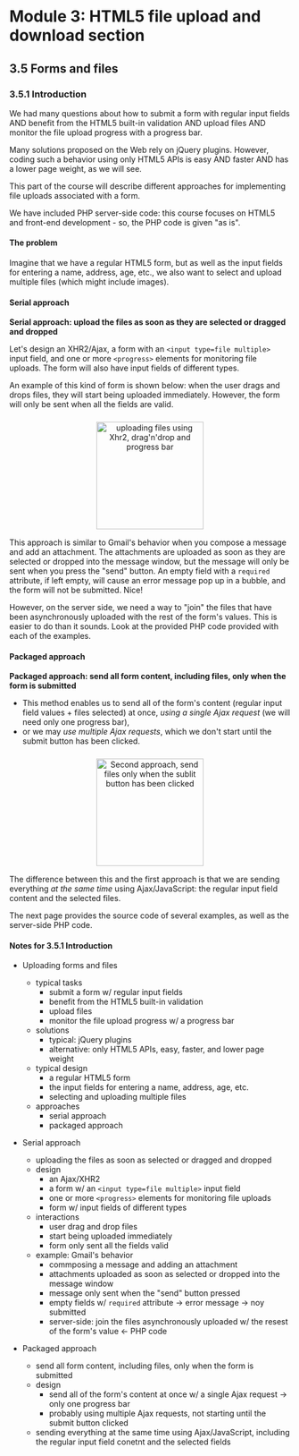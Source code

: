 # Module 3: HTML5 file upload and download section


## 3.5 Forms and files

### 3.5.1 Introduction

We had many questions about how to submit a form with regular input fields AND benefit from the HTML5 built-in validation AND upload files AND monitor the file upload progress with a progress bar.

Many solutions proposed on the Web rely on jQuery plugins. However, coding such a behavior using only HTML5 APIs is easy AND faster AND has a lower page weight, as we will see.

This part of the course will describe different approaches for implementing file uploads associated with a form.

We have included PHP server-side code: this course focuses on HTML5 and front-end development - so, the PHP code is given "as is".


#### The problem

Imagine that we have a regular HTML5 form, but as well as the input fields for entering a name, address, age, etc., we also want to select and upload multiple files (which might include images). 


#### Serial approach

__Serial approach: upload the files as soon as they are selected or dragged and dropped__

Let's design an XHR2/Ajax, a form with an `<input type=file multiple>` input field, and one or more `<progress>` elements for monitoring file uploads. The form will also have input fields of different types.

An example of this kind of form is shown below: when the user drags and drops files, they will start being uploaded immediately. However,  the form will only be sent when all the fields are valid.

<figure style="margin: 0.5em; text-align: center;">
  <img style="margin: 0.1em; padding-top: 0.5em; width: 20vw;"
    onclick= "window.open('https://bit.ly/3hMSTZz')"
    src    = "https://bit.ly/3k1qf9M"
    alt    = "uploading files using Xhr2, drag'n'drop and progress bar"
    title  = "uploading files using Xhr2, drag'n'drop and progress bar"
  />
</figure>


This approach is similar to Gmail's behavior when you compose a message and add an attachment. The attachments are uploaded as soon as they are selected or dropped into the message window, but the message will only be sent when you press the "send" button. An empty field with a `required` attribute, if left empty, will cause an error message pop up in a bubble, and the form will not be submitted. Nice!

However, on the server side, we need a way to "join" the files that have been asynchronously uploaded with the rest of the form's values. This is easier to do than it sounds. Look at the provided PHP code provided with each of the examples.


#### Packaged approach

__Packaged approach: send all form content, including files, only when the form is submitted__

+ This method enables us to send all of the form's content (regular input field values + files selected) at once, _using a single Ajax request_ (we will need only one progress bar),
+ or we may _use multiple Ajax requests_, which we don't start until the submit button has been clicked.

<figure style="margin: 0.5em; text-align: center;">
  <img style="margin: 0.1em; padding-top: 0.5em; width: 20vw;"
    onclick= "window.open('https://bit.ly/3hMSTZz')"
    src    = "https://bit.ly/2TCV8XD"
    alt    = "Second approach, send files only when the sublit button has been clicked"
    title  = "Second approach, send files only when the sublit button has been clicked"
  />
</figure>


The difference between this and the first approach is that we are sending everything _at the same time_ using Ajax/JavaScript: the regular input field content and the selected files.

The next page provides the source code of several examples, as well as the server-side PHP code.


#### Notes for 3.5.1 Introduction

+ Uploading forms and files
  + typical tasks
    + submit a form w/ regular input fields
    + benefit from the HTML5 built-in validation
    + upload files
    + monitor the file upload progress w/ a progress bar
  + solutions
    + typical: jQuery plugins
    + alternative: only HTML5 APIs, easy, faster, and lower page weight
  + typical design
    + a regular HTML5 form
    + the input fields for entering a name, address, age, etc.
    + selecting and uploading multiple files
  + approaches
    + serial approach
    + packaged approach

+ Serial approach
  + uploading the files as soon as selected or dragged and dropped
  + design
    + an Ajax/XHR2
    + a form w/ an `<input type=file multiple>` input field
    + one or more `<progress>` elements for monitoring file uploads
    + form w/ input fields of different types
  + interactions
    + user drag and drop files
    + start being uploaded immediately
    + form only sent all the fields valid
  + example: Gmail's behavior
    + commposing a message and adding an attachment
    + attachments uploaded as soon as selected or dropped into the message window
    + message only sent when the "send" button pressed
    + empty fields w/ `required` attribute $\to$ error message $\to$ noy submitted
    + server-side: join the files asynchronously uploaded w/ the resest of the form's value $\gets$ PHP code

+ Packaged approach
  + send all form content, including files, only when the form is submitted
  + design
    + send all of the form's content at once w/ a single Ajax request $\to$ only one progress bar
    + probably using multiple Ajax requests, not starting until the submit button clicked
  + sending everything at the same time using Ajax/JavaScript, including the regular input field conetnt and the selected fields










